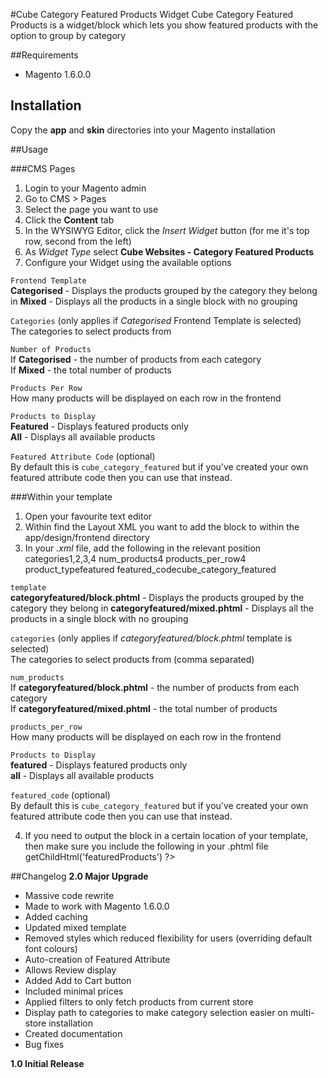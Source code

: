 #Cube Category Featured Products Widget
Cube Category Featured Products is a widget/block which lets you show featured products with the option to group by category

##Requirements
* Magento 1.6.0.0

## Installation
Copy the **app** and **skin** directories into your Magento installation  

##Usage

###CMS Pages
1. Login to your Magento admin
2. Go to CMS > Pages
3. Select the page you want to use
4. Click the **Content** tab
5. In the WYSIWYG Editor, click the _Insert Widget_ button (for me it's top row, second from the left)
6. As _Widget Type_ select **Cube Websites - Category Featured Products**
7. Configure your Widget using the available options

`Frontend Template`  
**Categorised** - Displays the products grouped by the category they belong in
**Mixed** - Displays all the products in a single block with no grouping

`Categories` (only applies if _Categorised_ Frontend Template is selected)  
The categories to select products from  

`Number of Products`  
If **Categorised** - the number of products from each category  
If **Mixed** - the total number of products  

`Products Per Row`  
How many products will be displayed on each row in the frontend  

`Products to Display`  
**Featured** - Displays featured products only  
**All** - Displays all available products  

`Featured Attribute Code` (optional)  
By default this is `cube_category_featured` but if you've created your own featured attribute code then you can use that instead.

###Within your template
1. Open your favourite text editor
2. Within find the Layout XML you want to add the block to within the app/design/frontend directory
3. In your _.xml_ file, add the following in the relevant position  
	<block type="categoryfeatured/list" name="featured_products" as="featuredProducts" template="categoryfeatured/block.phtml">
		<action method="setData"><name>categories</name><value>1,2,3,4</value></action>
		<action method="setData"><name>num_products</name><value>4</value></action>
		<action method="setData"><name>products_per_row</name><value>4</value></action>
		<action method="setData"><name>product_type</name><value>featured</value></action>
		<action method="setData"><name>featured_code</name><value>cube_category_featured</value></action>
	</block>

`template`  
**categoryfeatured/block.phtml** - Displays the products grouped by the category they belong in
**categoryfeatured/mixed.phtml** - Displays all the products in a single block with no grouping

`categories` (only applies if _categoryfeatured/block.phtml_ template is selected)  
The categories to select products from (comma separated)  

`num_products`  
If **categoryfeatured/block.phtml** - the number of products from each category  
If **categoryfeatured/mixed.phtml** - the total number of products  

`products_per_row`  
How many products will be displayed on each row in the frontend  

`Products to Display`  
**featured** - Displays featured products only  
**all** - Displays all available products  

`featured_code` (optional)  
By default this is `cube_category_featured` but if you've created your own featured attribute code then you can use that instead.

4. If you need to output the block in a certain location of your template, then make sure you include the following in your .phtml file
    <?php echo $this->getChildHtml('featuredProducts') ?>

##Changelog
**2.0 Major Upgrade**  
* Massive code rewrite
* Made to work with Magento 1.6.0.0
* Added caching
* Updated mixed template
* Removed styles which reduced flexibility for users (overriding default font colours)
* Auto-creation of Featured Attribute
* Allows Review display
* Added Add to Cart button
* Included minimal prices
* Applied filters to only fetch products from current store
* Display path to categories to make category selection easier on multi-store installation
* Created documentation
* Bug fixes

**1.0 Initial Release**  